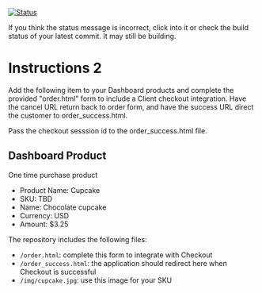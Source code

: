 [![Status](https://img.shields.io/badge/status-NOT%20SUBMITTABLE%20COMMIT:%20dc34e96e5dae9296644cdec11957ac4983ad4455-critical.svg)](https://github.com/raysaavedra-work/bakery_scaffold_gPlpJHGPtw7lvRws/commit/dc34e96e5dae9296644cdec11957ac4983ad4455)





If you think the status message is incorrect, click into it or check the build status of your latest commit. It may still be building.

# Instructions 2

Add the following item to your Dashboard products and complete the provided "order.html" form to include a Client checkout integration. Have the cancel URL return back to order form, and have the success URL direct the customer to order_success.html. 

Pass the checkout sesssion id to the order_success.html file.

## Dashboard Product
One time purchase product
* Product Name: Cupcake
* SKU: TBD
* Name: Chocolate cupcake
* Currency: USD
* Amount: $3.25

The repository includes the following files:
* `/order.html`: complete this form to integrate with Checkout
* `/order_success.html`: the application should redirect here when Checkout is successful
* `/img/cupcake.jpg`: use this image for your SKU
